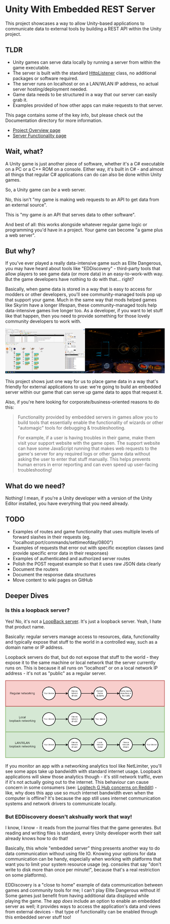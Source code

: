# Unity With Embedded REST Server

This project showcases a way to allow Unity-based applications to communicate data to external tools by building a REST API within the Unity project.

## TLDR

- Unity games can serve data locally by running a server from within the game executable.
- The server is built with the standard [HttpListener](https://docs.microsoft.com/en-us/dotnet/api/system.net.httplistener?view=netstandard-2.0) class, no additional packages or software required.
- The server runs on localhost or on a LAN/WLAN IP address, no actual server hosting/deployment needed.
- Game data needs to be structured in a way that our server can easily grab it.
- Examples provided of how other apps can make requests to that server.

This page contains some of the key info, but please check out the Documentation directory for more information.
* [Project Overview page](./Documentation/ProjectOverview.md)
* [Server Functionality page](./Documentation/ServerFunctionality.md)



## Wait, what? 

A Unity game is just another piece of software, whether it's a C# executable on a PC or a C++ ROM on a console. Either way, it's built in C# - and almost all things that regular C# applications can do can also be done within Unity games.

So, a Unity game can _be_ a web server.

No, this isn't "my game is making web requests to an API to get data from an external source". 

This is "my game *is* an API that serves data to other software".

And best of all: this works alongside whatever regular game logic or programming you'd have in a project. Your game can become "a game plus a web server".


## But why?

If you've ever played a really data-intensive game such as Elite Dangerous, you may have heard about tools like "EDDiscovery" - third-party tools that allow players to see game data (or more data) in an easy-to-work-with way. But the game developers have nothing to do with that... right? 

Basically, when game data is stored in a way that is easy to access for modders or other developers, you'll see community-managed tools pop up that support your game. Much in the same way that mods helped games like Skyrim have a longer lifespan, these community-managed tools help data-intensive games live longer too. As a developer, if you want to let stuff like that happen, then you need to provide something for those lovely community developers to work with.

![Example of Elite Dangerous alongside Elite Dangerous Discovery.](./Documentation/Images/EliteDangerousAndDiscovery.png)

This project shows just one way for us to place game data in a way that's friendly for external applications to use: we're going to build an embedded server within our game that can serve up game data to apps that request it.

Also, if you're here looking for corporate/business-oriented reasons to do this: 

> Functionality provided by embedded servers in games allow you to build tools that essentially enable the functionality of wizards or other "automagic" tools for debugging & troubleshooting. 
> 
> For example, if a user is having troubles in their game, make them visit your support website with the game open. The support website can have some JavaScript running that makes web requests to the game's server for any required logs or other game data without asking the user to enter that stuff manually. This helps prevents human errors in error reporting and can even speed up user-facing troubleshooting!


## What do we need? 

Nothing! I mean, if you're a Unity developer with a version of the Unity Editor installed, you have everything that you need already. 

## TODO

* Examples of routes and game functionality that uses multiple levels of forward slashes in their requests (eg. "localhost:port/commands/settimeofday/0800")
* Examples of requests that error out with specific exception classes (and provide specific error data in their responses)
* Examples of authenticated and authorized server routes
* Polish the POST request example so that it uses raw JSON data clearly
* Document the routers
* Document the response data structures
* Move content to wiki pages on GitHub


## Deeper Dives

### Is this a loopback server?

Yes! No, it's not a [LoopBack server](https://loopback.io/). It's just a loopback server. Yeah, I hate that product name.

Basically: regular servers manage access to resources, data, functionality and typically expose that stuff to the world in a controlled way, such as a domain name or IP address.

Loopback servers do that, but do not expose that stuff to the world - they expose it to the same machine or local network that the server currently runs on. This is because it all runs on "localhost" or on a local network IP address - it's not as "public" as a regular server. 

![Flowcharts of the types of loopback networking compared to regular networking.](./Documentation/Images/NetworkingTypesFlowchart.png)

If you monitor an app with a networking analytics tool like NetLimiter, you'll see some apps take up bandwidth with standard internet usage. Loopback applications will skew those analytics though - it's still network traffic, even if it's not actually going out to the internet. This behaviour can cause concern in some consumers (see: [Logitech G Hub concerns on Reddit](https://www.reddit.com/r/LogitechG/comments/mv59w5/logitech_g_hub_uploads_and_downloads_30mb_files/)) - like, why does this app use so much internet bandwidth even when the computer is offline? It's because the app still uses internet communication systems and network drivers to communicate locally.

### But EDDiscovery doesn't akshually work that way!
I know, I know - it reads from the journal files that the game generates. But reading and writing files is standard, every Unity developer worth their salt already knows how to do that! 

Basically, this whole "embedded server" thing presents another way to do data communication without using file IO. Knowing your options for data communication can be handy, especially when working with platforms that want you to limit your system resource usage (eg. consoles that say "don't write to disk more than once per minute!", because that's a real restriction on some platforms).

EDDiscovery is a "close to home" example of data communication between games and community tools for me; I can't play Elite Dangerous without it! Some games just benefit from having additional data displayed while playing the game. The app _does_ include an option to enable an embedded server as well; it provides ways to access the application's data and views from external devices - that type of functionality can be enabled through this embedded server stuff too!